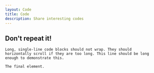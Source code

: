 ```yaml
---
layout: Code
title: Code
description: Share interesting codes
---
```


## Don't repeat it!

```
Long, single-line code blocks should not wrap. They should horizontally scroll if they are too long. This line should be long enough to demonstrate this.
```

```
The final element.
```
